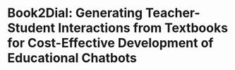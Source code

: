 # Book2Dial: Generating Teacher-Student Interactions from Textbooks for Cost-Effective Development of Educational Chatbots